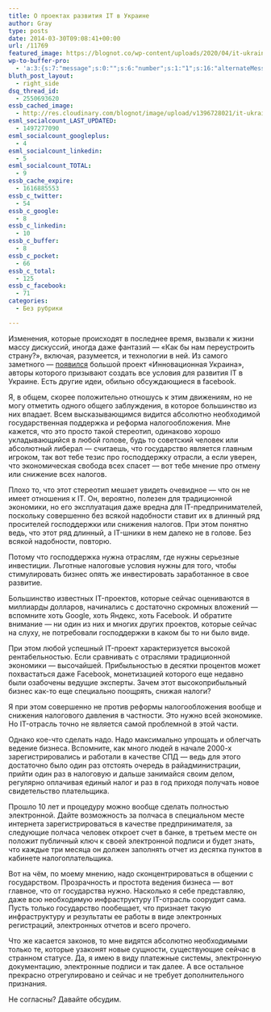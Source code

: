 ```yaml
---
title: О проектах развития IT в Украине
author: Gray
type: posts
date: 2014-03-30T09:08:41+00:00
url: /11769
featured_image: https://blognot.co/wp-content/uploads/2020/04/it-ukraine_p5facy.jpg
wp-to-buffer-pro:
  - 'a:3:{s:7:"message";s:0:"";s:6:"number";s:1:"1";s:16:"alternateMessage";s:0:"";}'
bluth_post_layout:
  - right_side
dsq_thread_id:
  - 2550693620
essb_cached_image:
  - http://res.cloudinary.com/blognot/image/upload/v1396728021/it-ukraine_p5facy.jpg
esml_socialcount_LAST_UPDATED:
  - 1497277090
esml_socialcount_googleplus:
  - 4
esml_socialcount_linkedin:
  - 5
esml_socialcount_TOTAL:
  - 9
essb_cache_expire:
  - 1616885553
essb_c_twitter:
  - 54
essb_c_google:
  - 8
essb_c_linkedin:
  - 10
essb_c_buffer:
  - 8
essb_c_pocket:
  - 66
essb_c_total:
  - 125
essb_c_facebook:
  - 71
categories:
  - Без рубрики

---
```








Изменения, которые происходят в последнее время, вызвали к жизни массу дискуссий, иногда даже фантазий — &#171;Как бы нам переустроить страну?&#187;, включая, разумеется, и технологии в ней. Из самого заметного — <a href="http://ain.ua/2014/03/25/517173" target="_blank">появился</a> большой проект &#171;Инновационная Украина&#187;, авторы которого призывают создать все условия для развития IT в Украине. Есть другие идеи, обильно обсуждающиеся в facebook.

Я, в общем, скорее положительно отношусь к этим движениям, но не могу отметить одного общего заблуждения, в которое большинство из них впадает. Всем высказывающимся видится абсолютно необходимой государственная поддержка и реформа налогообложения. Мне кажется, что это просто такой стереотип, одинаково хорошо укладывающийся в любой голове, будь то советский человек или абсолютный либерал — считаешь, что государство является главным игроком, так вот тебе тезис про господдержку отрасли, а если уверен, что экономическая свобода всех спасет — вот тебе мнение про отмену или снижение всех налогов.

Плохо то, что этот стереотип мешает увидеть очевидное — что он не имеет отношения к IT. Он, вероятно, полезен для традиционной экономики, но его эксплуатация даже вредна для IT-предпринимателей, поскольку совершенно без всякой надобности ставит их в длинный ряд просителей господдержки или снижения налогов. При этом понятно ведь, что этот ряд длинный, а IT-шники в нем далеко не в голове. Без всякой надобности, повторю.

Потому что господдержка нужна отраслям, где нужны серьезные инвестиции. Льготные налоговые условия нужны для того, чтобы стимулировать бизнес опять же инвестировать заработанное в свое развитие.

Большинство известных IT-проектов, которые сейчас оцениваются в миллиарды долларов, начинались с достаточно скромных вложений — вспомните хоть Google, хоть Яндекс, хоть Facebook. И обратите внимание — ни один из них и многих других проектов, которые сейчас на слуху, не потребовали господдержки в каком бы то ни было виде.

При этом любой успешный IT-проект характеризуется высокой рентабельностью. Если сравнивать с отраслями традиционной экономики — высочайшей. Прибыльностью в десятки процентов может похвастаться даже Facebook, монетизацией которого еще недавно были озабочены ведущие эксперты. Зачем этот высокоприбыльный бизнес как-то еще специально поощрять, снижая налоги?

Я при этом совершенно не против реформы налогообложения вообще и снижения налогового давления в частности. Это нужно всей экономике. Но IT-отрасль точно не является самой проблемной в этой части.

Однако кое-что сделать надо. Надо максимально упрощать и облегчать ведение бизнеса. Вспомните, как много людей в начале 2000-х зарегистрировались и работали в качестве СПД — ведь для этого достаточно было один раз отстоять очередь в райадминистрации, прийти один раз в налоговую и дальше занимайся своим делом, регулярно оплачивая единый налог и раз в год приходя получать новое свидетельство плательщика.

Прошло 10 лет и процедуру можно вообще сделать полностью электронной. Дайте возможность за полчаса в специальном месте интернета зарегистрироваться в качестве предпринимателя, за следующие полчаса человек откроет счет в банке, в третьем месте он положит публичный ключ к своей электронной подписи и будет знать, что каждые три месяца он должен заполнять отчет из десятка пунктов в кабинете налогоплательщика.

Вот на чём, по моему мнению, надо сконцентрироваться в общении с государством. Прозрачность и простота ведения бизнеса — вот главное, что от государства нужно. Насколько я себе представляю, даже всю необходимую инфраструктуру IT-отрасль соорудит сама. Пусть только государство пообещает, что признает такую инфраструктуру и результаты ее работы в виде электронных регистраций, электронных отчетов и всего прочего.

Что же касается законов, то мне видятся абсолютно необходимыми только те, которые узаконят новые сущности, существующие сейчас в странном статусе. Да, я имею в виду платежные системы, электронную документацию, электронные подписи и так далее. А все остальное прекрасно отрегулировано и сейчас и не требует дополнительного признания.

Не согласны? Давайте обсудим.